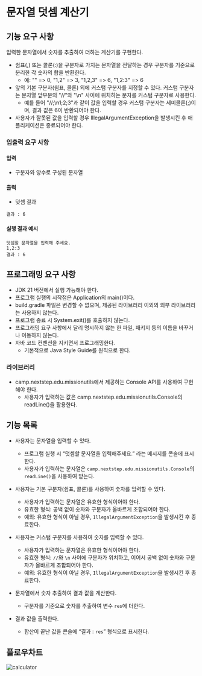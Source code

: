 # 문자열 덧셈 계산기
## 기능 요구 사항
입력한 문자열에서 숫자를 추출하여 더하는 계산기를 구현한다.
- 쉼표(,) 또는 콜론(:)을 구분자로 가지는 문자열을 전달하는 경우 구분자를 기준으로 분리한 각 숫자의 합을 반환한다.
  - 예: "" => 0, "1,2" => 3, "1,2,3" => 6, "1,2:3" => 6
- 앞의 기본 구분자(쉼표, 콜론) 외에 커스텀 구분자를 지정할 수 있다. 커스텀 구분자는 문자열 앞부분의 "//"와 "\n" 사이에 위치하는 문자를 커스텀 구분자로 사용한다.
  - 예를 들어 "//;\n1;2;3"과 같이 값을 입력할 경우 커스텀 구분자는 세미콜론(;)이며, 결과 값은 6이 반환되어야 한다.
- 사용자가 잘못된 값을 입력할 경우 IllegalArgumentException을 발생시킨 후 애플리케이션은 종료되어야 한다.

### 입출력 요구 사항

#### 입력
- 구분자와 양수로 구성된 문자열
#### 출력
- 덧셈 결과

```결과 : 6```

#### 실행 결과 예시
```
덧셈할 문자열을 입력해 주세요.
1,2:3
결과 : 6
```

## 프로그래밍 요구 사항
- JDK 21 버전에서 실행 가능해야 한다.
- 프로그램 실행의 시작점은 Application의 main()이다.
- build.gradle 파일은 변경할 수 없으며, 제공된 라이브러리 이외의 외부 라이브러리는 사용하지 않는다.
- 프로그램 종료 시 System.exit()를 호출하지 않는다.
- 프로그래밍 요구 사항에서 달리 명시하지 않는 한 파일, 패키지 등의 이름을 바꾸거나 이동하지 않는다.
- 자바 코드 컨벤션을 지키면서 프로그래밍한다.
  - 기본적으로 Java Style Guide를 원칙으로 한다.

### 라이브러리
- camp.nextstep.edu.missionutils에서 제공하는 Console API를 사용하여 구현해야 한다.
  - 사용자가 입력하는 값은 camp.nextstep.edu.missionutils.Console의 readLine()을 활용한다.

## 기능 목록
- 사용자는 문자열을 입력할 수 있다.
    -  프로그램 실행 시 “덧셈할 문자열을 입력해주세요.” 라는 메시지를 콘솔에 표시한다.
    -  사용자가 입력하는 문자열은 `camp.nextstep.edu.missionutils.Console`의 `readLine()`을 사용하여 받는다.

- 사용자는 기본 구분자(쉼표, 콜론)를 사용하여 숫자를 입력할 수 있다.
    -  사용자가 입력하는 문자열은 유효한 형식이어야 한다.
    -  유효한 형식: 공백 없이 숫자와 구분자가 올바르게 조합되어야 한다.
    -  예외: 유효한 형식이 아닐 경우, `IllegalArgumentException`을 발생시킨 후 종료한다.

-  사용자는 커스텀 구분자를 사용하여 숫자를 입력할 수 있다.
    -  사용자가 입력하는 문자열은 유효한 형식이어야 한다.
    -  유효한 형식: `//`와 `\n` 사이에 구분자가 위치하고, 이어서 공백 없이 숫자와 구분자가 올바르게 조합되어야 한다.
    -  예외: 유효한 형식이 아닐 경우, `IllegalArgumentException`을 발생시킨 후 종료한다.

-  문자열에서 숫자 추출하여 결과 값을 계산한다.
    -  구분자를 기준으로 숫자를 추출하여 변수 `res`에 더한다.

-  결과 값을 출력한다.
    -  합산이 끝난 값을 콘솔에 “결과 : `res`” 형식으로 표시한다.

## 플로우차트
![calculator](https://github.com/user-attachments/assets/2b9440fc-260e-4555-ba54-00de2edc6e85)
